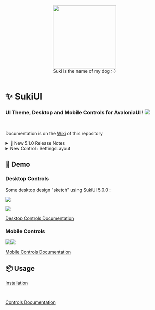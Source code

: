<div id="header" align="center">
 <kbd>
<img src="https://raw.githubusercontent.com/kikipoulet/SukiUI/main/Images/suki_photo.jpg" width="200" height="200"></img> 
  </kbd>
<br/>
Suki is the name of my dog :-)
</div>
<br/>

# ✨ SukiUI

### UI Theme, Desktop and Mobile Controls for AvaloniaUI ! <img src="https://www.avaloniaui.net/img/logo/avalonia-white-purple.svg"></img>

<br/>

Documentation is on the [Wiki](https://github.com/kikipoulet/SukiUI/wiki) of this repository

<details>
  <summary>🎉 New 5.1.0 Release Notes</summary>
 <br/>
  - Some new animations and slight style changes <br/>
  - Switch animation smoother and reacting when long press before switching when released  <br/>
  <img src="https://raw.githubusercontent.com/kikipoulet/SukiUI/main/Images/SwitchNewAnimation.gif"></img>  <br/><br/>
  - Trying to add features to existing controls to add rich interactions trough AttachedProperties and extensions methods.
  <img src="https://raw.githubusercontent.com/kikipoulet/SukiUI/main/Images/FeaturfulControls.gif"></img>  <br/><br/>

  New code involved :<br/>

  ```
  ButtonSignIn.ShowProgress();   // Use ShowProgress Method on a Button to show Loading Circle
  ButtonSignIn.HideProgress();   // Hide the Loading Circle

  PasswordTextBox.Error("Wrong Password");   // Trigger the error animation with a custom message
 
  ```

  Moreover, I want to create "quick animations" that can be triggered on any control via extension methods. For new there are : 

  <br/>

  ```
  AnyControl.Vibrate(TimeSpan.FromSeconds(1));   // Make the control vibrate during 1 second
  AnyControl.Jump();   // Make the control do a double jump animation

  AnyControl.Animate<double>(WidthProperty, 100, 200);    // animate the width of a control from 100 to 200
 
  ```
<br/>
I want to focus the development of the library on these kind of interactions. I consider the style of the library almost definitive, and now it is important to make the controls rich and featureful. These kind of interactions are now the user projection of the quality of the software, so it is important to me to make it acessible for the desktop developers and included in the library. <br/> <br/>
So, please do not hesitate to suggest a micro interaction like this first example.

</details>

<details>
  <summary> New Control : SettingsLayout</summary>
 
   Orginazing a nice and elegant settings page has always been a kind of nightmare/mystery to me. How to organize these little TextBoxes and Switches in so much window space ? How to handle the window resizing ? ..
 
 This is why I ended up with this control to try to solve that layout problem while trying to be elegant and responsive in the style of SukiUI. [SettingsLayout Documentation](https://github.com/kikipoulet/SukiUI/wiki/3.-Controls#settingslayout)

 <img src="https://raw.githubusercontent.com/kikipoulet/SukiUI/main/Images/settingslayoutPage.gif"></img>

</details>



## 👐 Demo

### Desktop Controls

Some desktop design "sketch" using SukiUI 5.0.0 :

<img src="https://raw.githubusercontent.com/kikipoulet/SukiUI/main/Images/Resume.gif"></img>

<img src="https://raw.githubusercontent.com/kikipoulet/SukiUI/main/Images/ResumeDark.gif"></img>

[Desktop Controls Documentation](https://github.com/kikipoulet/SukiUI/wiki/3.-Controls)

### Mobile Controls

<kbd>
<img src="https://raw.githubusercontent.com/kikipoulet/SukiUI/main/Images/MobileOverview.gif" style="float:left" ></img>
</kbd>
<kbd>
<img src="https://raw.githubusercontent.com/kikipoulet/SukiUI/main/Images/dashboard.gif" ></img> 
</kbd>


[Mobile Controls Documentation](https://github.com/kikipoulet/SukiUI/wiki/4.-Mobile-Controls)


## 📦 Usage

[Installation](https://github.com/kikipoulet/SukiUI/wiki/1.-Installation)


</br>

[Controls Documentation](https://github.com/kikipoulet/SukiUI/wiki/2.-Controls) 


